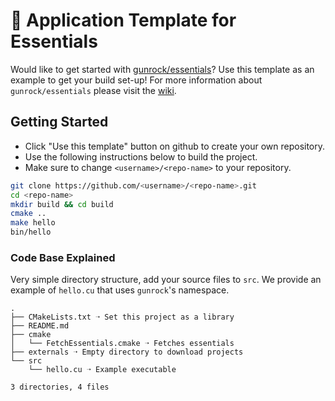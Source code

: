 # 👻 Application Template for Essentials

Would like to get started with [gunrock/essentials](https://github.com/gunrock/essentials)? Use this template as an example to get your build set-up! For more information about `gunrock/essentials` please visit the [wiki](https://github.com/gunrock/essentials/wiki).

## Getting Started
- Click "Use this template" button on github to create your own repository.
- Use the following instructions below to build the project.
- Make sure to change `<username>/<repo-name>` to your repository.
```bash
git clone https://github.com/<username>/<repo-name>.git
cd <repo-name>
mkdir build && cd build
cmake .. 
make hello
bin/hello
```

### Code Base Explained
Very simple directory structure, add your source files to `src`. We provide an example of `hello.cu` that uses `gunrock`'s namespace.
```
.
├── CMakeLists.txt ➝ Set this project as a library
├── README.md
├── cmake
│   └── FetchEssentials.cmake ➝ Fetches essentials
├── externals ➝ Empty directory to download projects
└── src
    └── hello.cu ➝ Example executable

3 directories, 4 files
```
